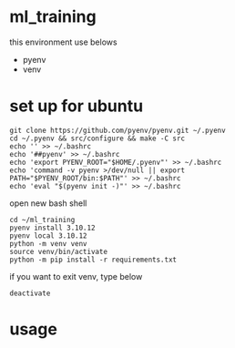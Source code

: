 # ml_training

this environment use belows
- pyenv
- venv


# set up for ubuntu

```
git clone https://github.com/pyenv/pyenv.git ~/.pyenv
cd ~/.pyenv && src/configure && make -C src
echo '' >> ~/.bashrc
echo '##pyenv' >> ~/.bashrc
echo 'export PYENV_ROOT="$HOME/.pyenv"' >> ~/.bashrc
echo 'command -v pyenv >/dev/null || export PATH="$PYENV_ROOT/bin:$PATH"' >> ~/.bashrc
echo 'eval "$(pyenv init -)"' >> ~/.bashrc
```

open new bash shell

```
cd ~/ml_training
pyenv install 3.10.12
pyenv local 3.10.12
python -m venv venv
source venv/bin/activate
python -m pip install -r requirements.txt
```

if you want to exit venv, type below
```
deactivate
```

# usage
